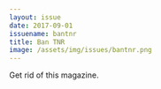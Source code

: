 ```yaml
---
layout: issue
date: 2017-09-01
issuename: bantnr
title: Ban TNR
image: /assets/img/issues/bantnr.png
---
```


Get rid of this magazine.